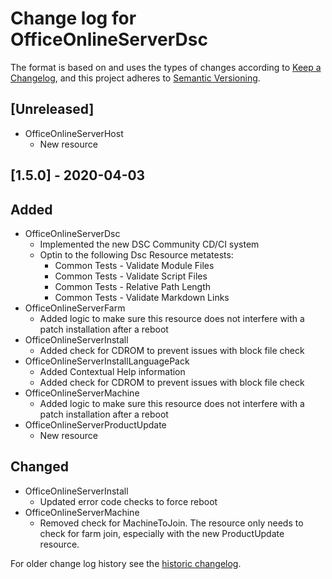 # Change log for OfficeOnlineServerDsc

The format is based on and uses the types of changes according to [Keep a Changelog](https://keepachangelog.com/en/1.0.0/),
and this project adheres to [Semantic Versioning](https://semver.org/spec/v2.0.0.html).

## [Unreleased]

- OfficeOnlineServerHost
  - New resource

## [1.5.0] - 2020-04-03

## Added

- OfficeOnlineServerDsc
  - Implemented the new DSC Community CD/CI system
  - Optin to the following Dsc Resource metatests:
    - Common Tests - Validate Module Files
    - Common Tests - Validate Script Files
    - Common Tests - Relative Path Length
    - Common Tests - Validate Markdown Links
- OfficeOnlineServerFarm
  - Added logic to make sure this resource does not interfere with
    a patch installation after a reboot
- OfficeOnlineServerInstall
  - Added check for CDROM to prevent issues with block file check
- OfficeOnlineServerInstallLanguagePack
  - Added Contextual Help information
  - Added check for CDROM to prevent issues with block file check
- OfficeOnlineServerMachine
  - Added logic to make sure this resource does not interfere with
    a patch installation after a reboot
- OfficeOnlineServerProductUpdate
  - New resource

## Changed

- OfficeOnlineServerInstall
  - Updated error code checks to force reboot
- OfficeOnlineServerMachine
  - Removed check for MachineToJoin. The resource only needs to check
    for farm join, especially with the new ProductUpdate resource.

For older change log history see the [historic changelog](HISTORIC_CHANGELOG.md).
